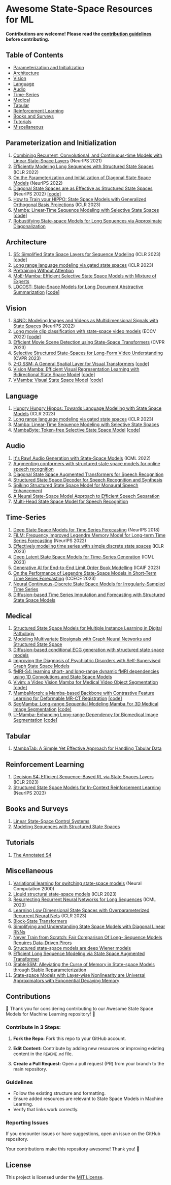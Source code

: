 # Awesome State-Space Resources for ML

**Contributions are welcome! Please read the [contribution guidelines](#contributing) before contributing.**

## Table of Contents

- [Parameterization and Initialization](#parameterization-and-initialization)
- [Architecture](#architecture)
- [Vision](#vision)
- [Language](#language)
- [Audio](#audio)
- [Time-Series](#time-series)
- [Medical](#medical)
- [Tabular](#tabular)
- [Reinforcement Learning](#reinforcement-learning)
- [Books and Surveys](#books-and-surveys)
- [Tutorials](#tutorials)
- [Miscellaneous](#miscellaneous)

## Parameterization and Initialization
1. [Combining Recurrent, Convolutional, and Continuous-time Models with Linear State-Space Layers](https://arxiv.org/abs/2110.13985) (NeurIPS 2021)
2. [Eﬃciently Modeling Long Sequences with Structured State Spaces](https://arxiv.org/abs/2110.13985) (ICLR 2022)
3. [On the Parameterization and Initialization of Diagonal State Space Models](https://arxiv.org/abs/2206.11893) (NeurIPS 2022)
4. [Diagonal State Spaces are as Effective as Structured State Spaces](https://arxiv.org/abs/2203.14343) (NeurIPS 2022) [[code]](https://github.com/ag1988/dss)
5. [How to Train your HIPPO: State Space Models with Generalized Orthogonal Basis Projections](https://arxiv.org/abs/2206.12037) (ICLR 2023)
6. [Mamba: Linear-Time Sequence Modeling with Selective State Spaces](https://arxiv.org/abs/2312.00752) [[code]](https://github.com/state-spaces/mamba)
7. [Robustifying State-space Models for Long Sequences via Approximate Diagonalization](https://arxiv.org/abs/2310.01698)

## Architecture
1. [S5: Simplified State Space Layers for Sequence Modeling](https://arxiv.org/abs/2208.04933) (ICLR 2023) [[code]](https://github.com/lindermanlab/S5)
2. [Long range language modeling via gated state spaces](https://arxiv.org/abs/2206.13947) (ICLR 2023)
3. [Pretraining Without Attention](https://arxiv.org/abs/2212.10544)
4. [MoE-Mamba: Efficient Selective State Space Models with Mixture of Experts](https://arxiv.org/abs/2401.04081)
5. [LOCOST: State-Space Models for Long Document Abstractive Summarization](https://arxiv.org/abs/2401.17919) [[code]](https://github.com/flbbb/locost-summarization)
   
## Vision
1. [S4ND: Modeling Images and Videos as Multidimensional Signals with State Spaces](https://arxiv.org/abs/2210.06583) (NeurIPS 2022)
2. [Long movie clip classification with state-space video models](https://arxiv.org/abs/2204.01692) (ECCV 2022) [[code]](https://github.com/md-mohaiminul/ViS4mer)
3. [Efficient Movie Scene Detection using State-Space Transformers](https://arxiv.org/abs/2212.14427) (CVPR 2023)
4. [Selective Structured State-Spaces for Long-Form Video Understanding](https://arxiv.org/abs/2303.14526) (CVPR 2023)
5. [2-D SSM: A General Spatial Layer for Visual Transformers](https://arxiv.org/abs/2306.06635) [[code]](https://github.com/ethanbar11/ssm_2d)
6. [Vision Mamba: Efficient Visual Representation Learning with Bidirectional State Space Model](https://arxiv.org/abs/2401.09417) [[code]](https://github.com/hustvl/Vim)
7. [VMamba: Visual State Space Model](https://arxiv.org/abs/2401.10166) [[code]](https://github.com/MzeroMiko/VMamba)

## Language
1. [Hungry Hungry Hippos: Towards Language Modeling with State Space Models](https://arxiv.org/abs/2212.14052) (ICLR 2023)
2. [Long range language modeling via gated state spaces](https://arxiv.org/abs/2206.13947) (ICLR 2023)
3. [Mamba: Linear-Time Sequence Modeling with Selective State Spaces](https://arxiv.org/abs/2312.00752)
4. [MambaByte: Token-free Selective State Space Model](https://arxiv.org/abs/2401.13660) [[code]](https://github.com/lucidrains/MEGABYTE-pytorch)

## Audio
1. [It's Raw! Audio Generation with State-Space Models](https://arxiv.org/abs/2202.09729) (ICML 2022)
2. [Augmenting conformers with structured state space models for online speech recognition](https://arxiv.org/abs/2309.08551)
3. [Diagonal State Space Augmented Transformers for Speech Recognition](https://arxiv.org/abs/2302.14120)
4. [Structured State Space Decoder for Speech Recognition and Synthesis](https://arxiv.org/abs/2210.17098)
5. [Spiking Structured State Space Model for Monaural Speech Enhancement](https://arxiv.org/abs/2309.03641)
6. [A Neural State-Space Model Approach to Efficient Speech Separation](https://arxiv.org/abs/2305.16932)
7. [Multi-Head State Space Model for Speech Recognition](https://arxiv.org/abs/2305.12498)

## Time-Series
1. [Deep State Space Models for Time Series Forecasting](https://proceedings.neurips.cc/paper_files/paper/2018/file/5cf68969fb67aa6082363a6d4e6468e2-Paper.pdf) (NeurIPS 2018)
2. [FiLM: Frequency improved Legendre Memory Model for Long-term Time Series Forecasting](https://arxiv.org/abs/2205.08897) (NeurIPS 2022)
3. [Effectively modeling time series with simple discrete state spaces](https://arxiv.org/abs/2303.09489) (ICLR 2023)
4. [Deep Latent State Space Models for Time-Series Generation](https://arxiv.org/abs/2212.12749) (ICML 2023)
5. [Generative AI for End-to-End Limit Order Book Modelling](https://arxiv.org/abs/2309.00638) (ICAIF 2023)
6. [On the Performance of Legendre State-Space Models in Short-Term Time Series Forecasting](https://ieeexplore.ieee.org/document/10289082) (CCECE 2023)
7. [Neural Continuous-Discrete State Space Models for Irregularly-Sampled Time Series](https://arxiv.org/abs/2301.11308)
8. [Diffusion-based Time Series Imputation and Forecasting with Structured State Space Models](https://arxiv.org/abs/2208.09399)

## Medical
1. [Structured State Space Models for Multiple Instance Learning in Digital Pathology](https://arxiv.org/abs/2306.15789)
2. [Modeling Multivariate Biosignals with Graph Neural Networks and Structured State Space](https://arxiv.org/abs/2211.11176)
3. [Diffusion-based conditional ECG generation with structured state space models](https://arxiv.org/abs/2301.08227)
4. [Improving the Diagnosis of Psychiatric Disorders with Self-Supervised Graph State Space Models](https://arxiv.org/abs/2206.03331)
5. [fMRI-S4: learning short- and long-range dynamic fMRI dependencies using 1D Convolutions and State Space Models](https://arxiv.org/abs/2208.04166)
6. [Vivim: a Video Vision Mamba for Medical Video Object Segmentation](https://arxiv.org/abs/2401.14168) [[code]](https://github.com/scott-yjyang/Vivim)
7. [MambaMorph: a Mamba-based Backbone with Contrastive Feature Learning for Deformable MR-CT Registration](https://arxiv.org/abs/2401.13934) [[code]](https://github.com/Guo-Stone/MambaMorph)
8. [SegMamba: Long-range Sequential Modeling Mamba For 3D Medical Image Segmentation](https://arxiv.org/abs/2401.13560) [[code]](https://github.com/ge-xing/SegMamba)
9. [U-Mamba: Enhancing Long-range Dependency for Biomedical Image Segmentation](https://arxiv.org/abs/2401.04722) [[code]](https://github.com/bowang-lab/U-Mamba)

## Tabular
1. [MambaTab: A Simple Yet Effective Approach for Handling Tabular Data](https://arxiv.org/abs/2401.08867)
## Reinforcement Learning
1. [Decision S4: Efficient Sequence-Based RL via State Spaces Layers](https://arxiv.org/abs/2306.05167) (ICLR 2023)
2. [Structured State Space Models for In-Context Reinforcement Learning](https://arxiv.org/abs/2303.03982) (NeurIPS 2023)

## Books and Surveys
1. [Linear State-Space Control Systems](https://onlinelibrary.wiley.com/doi/book/10.1002/9780470117873)
2. [Modeling Sequences with Structured State Spaces](https://www.proquest.com/docview/2880853867?pq-origsite=gscholar&fromopenview=true&sourcetype=Dissertations%20&%20Theses)

## Tutorials
1. [The Annotated S4](https://srush.github.io/annotated-s4/)

## Miscellaneous
1. [Variational learning for switching state-space models](https://www.cs.toronto.edu/~hinton/absps/switch.pdf) (Neural Computation 2000)
2. [Liquid structural state-space models](https://arxiv.org/abs/2209.12951) (ICLR 2023)
3. [Resurrecting Recurrent Neural Networks for Long Sequences](https://arxiv.org/abs/2303.06349) (ICML 2023)
4. [Learning Low Dimensional State Spaces with Overparameterized Recurrent Neural Nets](https://arxiv.org/abs/2210.14064) (ICLR 2023)
5. [Block-State Transformers](https://arxiv.org/abs/2306.09539)
6. [Simplifying and Understanding State Space Models with Diagonal Linear RNNs](https://arxiv.org/abs/2212.00768)
7. [Never Train from Scratch: Fair Comparison Of Long- Sequence Models Requires Data-Driven Pirors](https://arxiv.org/abs/2310.02980)
8. [Structured state-space models are deep Wiener models](https://arxiv.org/abs/2312.06211)
9. [Efficient Long Sequence Modeling via State Space Augmented Transformer](https://arxiv.org/abs/2212.08136)
10. [StableSSM: Alleviating the Curse of Memory in State-space Models through Stable Reparameterization](https://arxiv.org/abs/2311.14495)
11. [State-space Models with Layer-wise Nonlinearity are Universal Approximators with Exponential Decaying Memory](https://arxiv.org/abs/2309.13414)



## Contributions

🎉 Thank you for considering contributing to our Awesome State Space Models for Machine Learning repository! 🚀

### Contribute in 3 Steps:

1. **Fork the Repo:**
   Fork this repo to your GitHub account.

2. **Edit Content:**
   Contribute by adding new resources or improving existing content in the `README.md` file.

3. **Create a Pull Request:**
   Open a pull request (PR) from your branch to the main repository.

### Guidelines

- Follow the existing structure and formatting.
- Ensure added resources are relevant to State Space Models in Machine Learning.
- Verify that links work correctly.

### Reporting Issues

If you encounter issues or have suggestions, open an issue on the GitHub repository.

Your contributions make this repository awesome! Thank you! 🙌

## License

This project is licensed under the [MIT License](LICENSE).
